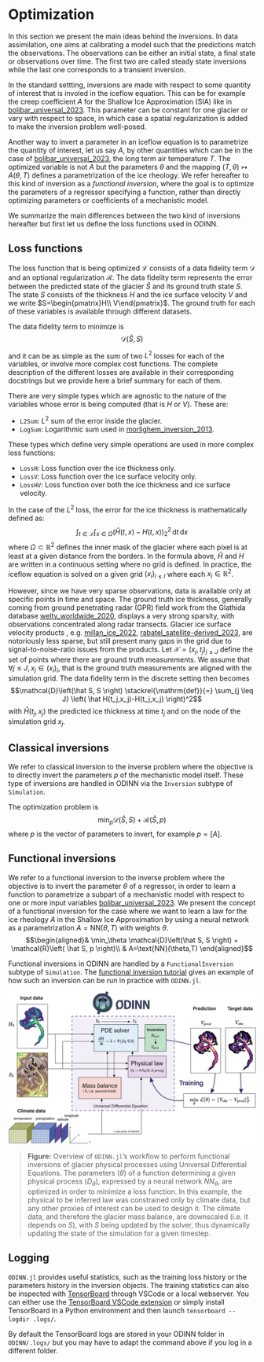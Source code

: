 # Optimization

In this section we present the main ideas behind the inversions.
In data assimilation, one aims at calibrating a model such that the predictions match the observations.
The observations can be either an initial state, a final state or observations over time.
The first two are called steady state inversions while the last one corresponds to a transient inversion.

In the standard settting, inversions are made with respect to some quantity of interest that is involed in the iceflow equation.
This can be for example the creep coefficient $A$ for the Shallow Ice Approximation (SIA) like in [bolibar_universal_2023](@cite).
This parameter can be constant for one glacier or vary with respect to space, in which case a spatial regularization is added to make the inversion problem well-posed.

Another way to invert a parameter in an iceflow equation is to parametrize the quantity of interest, let us say $A$, by other quantities which can be in the case of [bolibar_universal_2023](@cite), the long term air temperature $T$.
The optimized variable is not $A$ but the parameters $\theta$ and the mapping $(T,\theta)\mapsto A(\theta,T)$ defines a parametrization of the ice rheology. We refer hereafter to this kind of inversion as a *functional inversion*, where the goal is to optimize the parameters of a regressor specifying a function, rather than directly optimizing parameters or coefficients of a mechanistic model.

We summarize the main differences between the two kind of inversions hereafter but first let us define the loss functions used in ODINN.

## Loss functions

The loss function that is being optimized $\mathcal{L}$ consists of a data fidelity term $\mathcal{D}$ and an optional regularization $\mathcal{R}$.
The data fidelity term represents the error between the predicted state of the glacier $\hat S$ and its ground truth state $S$. The state $S$ consists of the thickness $H$ and the ice surface velocity $V$ and we write $S=\begin{pmatrix}H\\ V\end{pmatrix}$. The ground truth for each of these variables is available through different datasets.

The data fidelity term to minimize is $$\mathcal{D}\left(\hat S, S \right)$$

and it can be as simple as the sum of two $L^2$ losses for each of the variables, or involve more complex cost functions.
The complete description of the different losses are available in their corresponding docstrings but we provide here a brief summary for each of them.

There are very simple types which are agnostic to the nature of the variables whose error is being computed (that is $H$ or $V$). These are:
- `L2Sum`: $L^2$ sum of the error inside the glacier.
- `LogSum`: Logarithmic sum used in [morlighem_inversion_2013](@cite).

These types which define very simple operations are used in more complex loss functions:
- `LossH`: Loss function over the ice thickness only.
- `LossV`: Loss function over the ice surface velocity only.
- `LossHV`: Loss function over both the ice thickness and ice surface velocity.

In the case of the $L^2$ loss, the error for the ice thickness is mathematically defined as:
$$\int_{t\in\mathcal{T}} \int_{x\in\Omega} \left(\hat H(t, x)-H(t, x)\right)_2^2\,\mathrm{d}t\,\mathrm{d}x$$
where $\Omega\subset\mathbb{R}^2$ defines the inner mask of the glacier where each pixel is at least at a given distance from the borders.
In the formula above, $\hat H$ and $H$ are written in a continuous setting where no grid is defined.
In practice, the iceflow equation is solved on a given grid $(x_i)_{i\leq I}$ where each $x_i\in\mathbb{R}^2$.

However, since we have very sparse observations, data is available only at specific points in time and space. The ground truth ice thickness, generally coming from ground penetrating radar (GPR) field work from the Glathida database [welty_worldwide_2020](@cite), displays a very strong sparsity, with observations concentrated along radar transects. Glacier ice surface velocity products , e.g. [millan_ice_2022](@cite), [rabatel_satellite-derived_2023](@cite), are notoriously less sparse, but still present many gaps in the grid due to signal-to-noise-ratio issues from the products. 
Let $\mathcal{X}=(x_j,t_j)_{j\leq J}$ define the set of points where there are ground truth measurements.
We assume that $\forall j\leq J,\, x_j\in(x_i)_i$, that is the ground truth measurements are aligned with the simulation grid.
The data fidelity term in the discrete setting then becomes
$$\mathcal{D}\left(\hat S, S \right) \stackrel{\mathrm{def}}{=} \sum_{j \leq J} \left( \hat H(t_j,x_j)-H(t_j,x_j) \right)^2$$
with $\hat H(t_j,x_j)$ the predicted ice thickness at time $t_j$ and on the node of the simulation grid $x_j$.

## Classical inversions

We refer to classical inversion to the inverse problem where the objective is to directly invert the parameters $p$ of the mechanistic model itself. These type of inversions are handled in ODINN via the `Inversion` subtype of `Simulation`.

The optimization problem is
$$\min_p \mathcal{D}\left(\hat S, S \right) + \mathcal{R}\left( \hat S, p \right)$$
where $p$ is the vector of parameters to invert, for example $p=[A]$.

## Functional inversions

We refer to a functional inversion to the inverse problem where the objective is to invert the parameter $\theta$ of a regressor, in order to learn a function to parametrize a subpart of a mechanistic model with respect to one or more input variables [bolibar_universal_2023](@cite). We present the concept of a functional inversion for the case where we want to learn a law for the ice rheology $A$ in the Shallow Ice Approximation by using a neural network as a parametrization $A=\text{NN}(\theta,T)$ with weights $\theta$.
$$\begin{aligned}& \min_\theta \mathcal{D}\left(\hat S, S \right) + \mathcal{R}\left( \hat S, p \right)\\
& A=\text{NN}(\theta,T)
\end{aligned}$$

Functional inversions in ODINN are handled by a `FunctionalInversion` subtype of `Simulation`. The [functional inversion tutorial](./functional_inversion.md) gives an example of how such an inversion can be run in practice with `ODINN.jl`.

![Overview of ODINN.jl’s workflow to perform functional inversions of glacier physical processes using Universal Differential Equations.](assets/overview_figure.png)

> **Figure:** Overview of `ODINN.jl`’s workflow to perform functional inversions of glacier physical processes using Universal Differential Equations. The parameters ($θ$) of a function determining a given physical process ($D_θ$), expressed by a neural network $NN_θ$, are optimized in order to minimize a loss function. In this example, the physical to be inferred law was constrained only by climate data, but any other proxies of interest can be used to design it. The climate data, and therefore the glacier mass balance, are downscaled (i.e. it depends on $S$), with $S$ being updated by the solver, thus dynamically updating the state of the simulation for a given timestep.

## Logging

`ODINN.jl` provides useful statistics, such as the training loss history or the parameters history in the inversion objects.
The training statistics can also be inspected with [TensorBoard](https://www.tensorflow.org/tensorboard) through VSCode or a local webserver.
You can either use the [TensorBoard VSCode extension](https://marketplace.visualstudio.com/items?itemName=ms-toolsai.tensorboard) or simply install TensorBoard in a Python environment and then launch `tensorboard --logdir .logs/`.

By default the TensorBoard logs are stored in your ODINN folder in `ODINN/.logs/` but you may have to adapt the command above if you log in a different folder.
